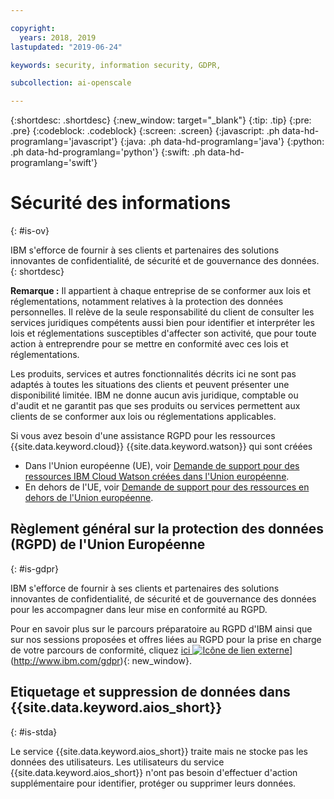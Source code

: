 ```yaml
---

copyright:
  years: 2018, 2019
lastupdated: "2019-06-24"

keywords: security, information security, GDPR, 

subcollection: ai-openscale

---
```


{:shortdesc: .shortdesc}
{:new_window: target="_blank"}
{:tip: .tip}
{:pre: .pre}
{:codeblock: .codeblock}
{:screen: .screen}
{:javascript: .ph data-hd-programlang='javascript'}
{:java: .ph data-hd-programlang='java'}
{:python: .ph data-hd-programlang='python'}
{:swift: .ph data-hd-programlang='swift'}

# Sécurité des informations
{: #is-ov}

IBM s'efforce de fournir à ses clients et partenaires des solutions innovantes de confidentialité, de sécurité et de gouvernance des données.
{: shortdesc}

**Remarque :**
Il appartient à chaque entreprise de se conformer aux lois et réglementations, notamment relatives à la protection des données personnelles. Il relève de la seule responsabilité du client de consulter les services juridiques compétents
aussi bien pour identifier et interpréter les lois et réglementations susceptibles d'affecter son activité,
que pour toute action à entreprendre pour se mettre en conformité avec ces lois et réglementations.

Les produits, services et autres fonctionnalités décrits ici ne sont pas adaptés à toutes les situations des clients et peuvent présenter une disponibilité limitée. IBM ne donne aucun avis juridique, comptable ou d'audit et ne garantit pas que ses
produits ou services permettent aux clients de se conformer aux lois ou réglementations applicables.

Si vous avez besoin d'une assistance RGPD pour les ressources {{site.data.keyword.cloud}} {{site.data.keyword.watson}} qui sont créées

-   Dans l'Union européenne (UE), voir
[Demande de support pour des ressources IBM Cloud Watson créées dans l'Union européenne](/docs/services/watson?topic=watson-gdpr-sar#request-EU).
-   En dehors de l'UE, voir [Demande de support pour des ressources en dehors de l'Union européenne](/docs/services/watson?topic=watson-gdpr-sar#request-non-EU).

## Règlement général sur la protection des données (RGPD) de l'Union Européenne
{: #is-gdpr}

IBM s'efforce de fournir à ses clients et partenaires des solutions innovantes de confidentialité, de sécurité et de gouvernance des données
pour les accompagner dans leur mise en conformité au RGPD.

Pour en savoir plus sur le parcours préparatoire au RGPD d'IBM
ainsi que sur nos sessions proposées et offres liées au RGPD pour la prise en charge de votre parcours de conformité, cliquez
[ici ![Icône de lien externe](../../icons/launch-glyph.svg "Icône de lien externe")](../../icons/launch-glyph.svg "Icône de lien externe")](http://www.ibm.com/gdpr){: new_window}.

## Etiquetage et suppression de données dans {{site.data.keyword.aios_short}}
{: #is-stda}

Le service {{site.data.keyword.aios_short}} traite mais ne stocke pas les données des utilisateurs. Les utilisateurs du service {{site.data.keyword.aios_short}} n'ont pas besoin d'effectuer d'action supplémentaire pour identifier, protéger ou supprimer leurs données.

